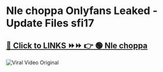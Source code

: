 
 # Nle choppa Onlyfans Leaked - Update Files sfi17

## <h2><a href="https://clipsfans.com/Nle_choppa&ref=git">🔗 Click to LINKS ⏩⏩ 👉 🟢 Nle choppa </a></h2>

<a href="https://clipsfans.com/Nle_choppa&ref=git" rel="nofollow" data-target="animated-image.originalLink"><img src="https://i.ibb.co.com/xMMVF88/686577567.gif" alt="Viral Video Original" style="max-width: 100%; display: inline-block;" data-target="animated-image.originalImage"></a>


